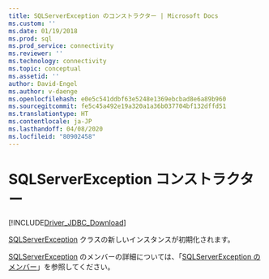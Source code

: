 ```yaml
---
title: SQLServerException のコンストラクター | Microsoft Docs
ms.custom: ''
ms.date: 01/19/2018
ms.prod: sql
ms.prod_service: connectivity
ms.reviewer: ''
ms.technology: connectivity
ms.topic: conceptual
ms.assetid: ''
author: David-Engel
ms.author: v-daenge
ms.openlocfilehash: e0e5c541ddbf63e5248e1369ebcbad8e6a89b960
ms.sourcegitcommit: fe5c45a492e19a320a1a36b037704bf132dffd51
ms.translationtype: HT
ms.contentlocale: ja-JP
ms.lasthandoff: 04/08/2020
ms.locfileid: "80902458"
---
```

# <a name="sqlserverexception-constructors"></a>SQLServerException コンストラクター
[!INCLUDE[Driver_JDBC_Download](../../../includes/driver_jdbc_download.md)]

  [SQLServerException](../../../connect/jdbc/reference/sqlserverexception-class.md) クラスの新しいインスタンスが初期化されます。

  [SQLServerException](../../../connect/jdbc/reference/sqlserverexception-class.md) のメンバーの詳細については、「[SQLServerException のメンバー](../../../connect/jdbc/reference/sqlserverexception-members.md)」を参照してください。  
  
  
